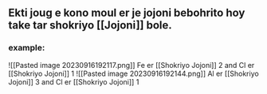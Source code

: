 ## Ekti joug e kono moul er je jojoni bebohrito hoy take tar shokriyo [[Jojoni]] bole.

### example:
![[Pasted image 20230916192117.png]]
Fe er [[Shokriyo Jojoni]] 2 and Cl er [[Shokriyo Jojoni]] 1
![[Pasted image 20230916192144.png]]
Al er [[Shokriyo Jojoni]] 3 and Cl er [[Shokriyo Jojoni]] 1